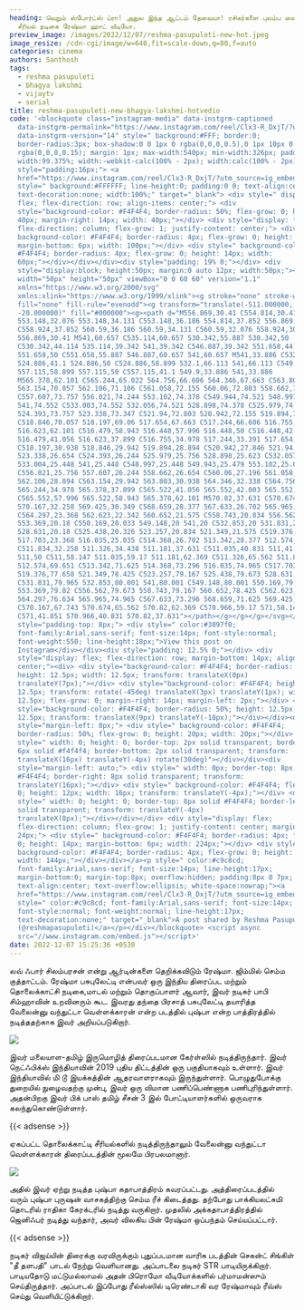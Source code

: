 ```yaml
---
heading: வெறும் ஸ்போர்ட்ஸ் ப்ரா! அதுல இந்த ஆட்டம் தேவையா! ரசிகர்களை புலம்ப வைத்த
  சீரியல் நடிகை ரேஷ்மா ஹாட் வீடியோ.
preview_image: /images/2022/12/07/reshma-pasupuleti-new-hot.jpeg
image_resize: /cdn-cgi/image/w=640,fit=scale-down,q=80,f=auto
categories: cinema
authors: Santhosh
tags:
  - reshma pasupuleti
  - bhagya lakshmi
  - vijaytv
  - serial
title: reshma-pasupuleti-new-bhagya-lakshmi-hotvedio
code: '<blockquote class="instagram-media" data-instgrm-captioned
  data-instgrm-permalink="https://www.instagram.com/reel/Clx3-R_DxjT/?utm_source=ig_embed&amp;utm_campaign=loading"
  data-instgrm-version="14" style=" background:#FFF; border:0;
  border-radius:3px; box-shadow:0 0 1px 0 rgba(0,0,0,0.5),0 1px 10px 0
  rgba(0,0,0,0.15); margin: 1px; max-width:540px; min-width:326px; padding:0;
  width:99.375%; width:-webkit-calc(100% - 2px); width:calc(100% - 2px);"><div
  style="padding:16px;"> <a
  href="https://www.instagram.com/reel/Clx3-R_DxjT/?utm_source=ig_embed&amp;utm_campaign=loading"
  style=" background:#FFFFFF; line-height:0; padding:0 0; text-align:center;
  text-decoration:none; width:100%;" target="_blank"> <div style=" display:
  flex; flex-direction: row; align-items: center;"> <div
  style="background-color: #F4F4F4; border-radius: 50%; flex-grow: 0; height:
  40px; margin-right: 14px; width: 40px;"></div> <div style="display: flex;
  flex-direction: column; flex-grow: 1; justify-content: center;"> <div style="
  background-color: #F4F4F4; border-radius: 4px; flex-grow: 0; height: 14px;
  margin-bottom: 6px; width: 100px;"></div> <div style=" background-color:
  #F4F4F4; border-radius: 4px; flex-grow: 0; height: 14px; width:
  60px;"></div></div></div><div style="padding: 19% 0;"></div> <div
  style="display:block; height:50px; margin:0 auto 12px; width:50px;"><svg
  width="50px" height="50px" viewBox="0 0 60 60" version="1.1"
  xmlns="https://www.w3.org/2000/svg"
  xmlns:xlink="https://www.w3.org/1999/xlink"><g stroke="none" stroke-width="1"
  fill="none" fill-rule="evenodd"><g transform="translate(-511.000000,
  -20.000000)" fill="#000000"><g><path d="M556.869,30.41 C554.814,30.41
  553.148,32.076 553.148,34.131 C553.148,36.186 554.814,37.852 556.869,37.852
  C558.924,37.852 560.59,36.186 560.59,34.131 C560.59,32.076 558.924,30.41
  556.869,30.41 M541,60.657 C535.114,60.657 530.342,55.887 530.342,50
  C530.342,44.114 535.114,39.342 541,39.342 C546.887,39.342 551.658,44.114
  551.658,50 C551.658,55.887 546.887,60.657 541,60.657 M541,33.886 C532.1,33.886
  524.886,41.1 524.886,50 C524.886,58.899 532.1,66.113 541,66.113 C549.9,66.113
  557.115,58.899 557.115,50 C557.115,41.1 549.9,33.886 541,33.886
  M565.378,62.101 C565.244,65.022 564.756,66.606 564.346,67.663 C563.803,69.06
  563.154,70.057 562.106,71.106 C561.058,72.155 560.06,72.803 558.662,73.347
  C557.607,73.757 556.021,74.244 553.102,74.378 C549.944,74.521 548.997,74.552
  541,74.552 C533.003,74.552 532.056,74.521 528.898,74.378 C525.979,74.244
  524.393,73.757 523.338,73.347 C521.94,72.803 520.942,72.155 519.894,71.106
  C518.846,70.057 518.197,69.06 517.654,67.663 C517.244,66.606 516.755,65.022
  516.623,62.101 C516.479,58.943 516.448,57.996 516.448,50 C516.448,42.003
  516.479,41.056 516.623,37.899 C516.755,34.978 517.244,33.391 517.654,32.338
  C518.197,30.938 518.846,29.942 519.894,28.894 C520.942,27.846 521.94,27.196
  523.338,26.654 C524.393,26.244 525.979,25.756 528.898,25.623 C532.057,25.479
  533.004,25.448 541,25.448 C548.997,25.448 549.943,25.479 553.102,25.623
  C556.021,25.756 557.607,26.244 558.662,26.654 C560.06,27.196 561.058,27.846
  562.106,28.894 C563.154,29.942 563.803,30.938 564.346,32.338 C564.756,33.391
  565.244,34.978 565.378,37.899 C565.522,41.056 565.552,42.003 565.552,50
  C565.552,57.996 565.522,58.943 565.378,62.101 M570.82,37.631 C570.674,34.438
  570.167,32.258 569.425,30.349 C568.659,28.377 567.633,26.702 565.965,25.035
  C564.297,23.368 562.623,22.342 560.652,21.575 C558.743,20.834 556.562,20.326
  553.369,20.18 C550.169,20.033 549.148,20 541,20 C532.853,20 531.831,20.033
  528.631,20.18 C525.438,20.326 523.257,20.834 521.349,21.575 C519.376,22.342
  517.703,23.368 516.035,25.035 C514.368,26.702 513.342,28.377 512.574,30.349
  C511.834,32.258 511.326,34.438 511.181,37.631 C511.035,40.831 511,41.851
  511,50 C511,58.147 511.035,59.17 511.181,62.369 C511.326,65.562 511.834,67.743
  512.574,69.651 C513.342,71.625 514.368,73.296 516.035,74.965 C517.703,76.634
  519.376,77.658 521.349,78.425 C523.257,79.167 525.438,79.673 528.631,79.82
  C531.831,79.965 532.853,80.001 541,80.001 C549.148,80.001 550.169,79.965
  553.369,79.82 C556.562,79.673 558.743,79.167 560.652,78.425 C562.623,77.658
  564.297,76.634 565.965,74.965 C567.633,73.296 568.659,71.625 569.425,69.651
  C570.167,67.743 570.674,65.562 570.82,62.369 C570.966,59.17 571,58.147 571,50
  C571,41.851 570.966,40.831 570.82,37.631"></path></g></g></g></svg></div><div
  style="padding-top: 8px;"> <div style=" color:#3897f0;
  font-family:Arial,sans-serif; font-size:14px; font-style:normal;
  font-weight:550; line-height:18px;">View this post on
  Instagram</div></div><div style="padding: 12.5% 0;"></div> <div
  style="display: flex; flex-direction: row; margin-bottom: 14px; align-items:
  center;"><div> <div style="background-color: #F4F4F4; border-radius: 50%;
  height: 12.5px; width: 12.5px; transform: translateX(0px)
  translateY(7px);"></div> <div style="background-color: #F4F4F4; height:
  12.5px; transform: rotate(-45deg) translateX(3px) translateY(1px); width:
  12.5px; flex-grow: 0; margin-right: 14px; margin-left: 2px;"></div> <div
  style="background-color: #F4F4F4; border-radius: 50%; height: 12.5px; width:
  12.5px; transform: translateX(9px) translateY(-18px);"></div></div><div
  style="margin-left: 8px;"> <div style=" background-color: #F4F4F4;
  border-radius: 50%; flex-grow: 0; height: 20px; width: 20px;"></div> <div
  style=" width: 0; height: 0; border-top: 2px solid transparent; border-left:
  6px solid #f4f4f4; border-bottom: 2px solid transparent; transform:
  translateX(16px) translateY(-4px) rotate(30deg)"></div></div><div
  style="margin-left: auto;"> <div style=" width: 0px; border-top: 8px solid
  #F4F4F4; border-right: 8px solid transparent; transform:
  translateY(16px);"></div> <div style=" background-color: #F4F4F4; flex-grow:
  0; height: 12px; width: 16px; transform: translateY(-4px);"></div> <div
  style=" width: 0; height: 0; border-top: 8px solid #F4F4F4; border-left: 8px
  solid transparent; transform: translateY(-4px)
  translateX(8px);"></div></div></div> <div style="display: flex;
  flex-direction: column; flex-grow: 1; justify-content: center; margin-bottom:
  24px;"> <div style=" background-color: #F4F4F4; border-radius: 4px; flex-grow:
  0; height: 14px; margin-bottom: 6px; width: 224px;"></div> <div style="
  background-color: #F4F4F4; border-radius: 4px; flex-grow: 0; height: 14px;
  width: 144px;"></div></div></a><p style=" color:#c9c8cd;
  font-family:Arial,sans-serif; font-size:14px; line-height:17px;
  margin-bottom:0; margin-top:8px; overflow:hidden; padding:8px 0 7px;
  text-align:center; text-overflow:ellipsis; white-space:nowrap;"><a
  href="https://www.instagram.com/reel/Clx3-R_DxjT/?utm_source=ig_embed&amp;utm_campaign=loading"
  style=" color:#c9c8cd; font-family:Arial,sans-serif; font-size:14px;
  font-style:normal; font-weight:normal; line-height:17px;
  text-decoration:none;" target="_blank">A post shared by Reshma Pasupuleti
  (@reshmapasupuleti)</a></p></div></blockquote> <script async
  src="//www.instagram.com/embed.js"></script>'
date: 2022-12-07 15:25:36 +0530
---
```

லவ் ஃபார் சிலம்பரசன் என்று ஆர்டின்களை தெறிக்கவிடும் ரேஷ்மா. ஜிம்மில் செம்ம குத்தாட்டம்.
ரேஷ்மா பசுபுலேட்டி என்பவர் ஒரு இந்திய திரைப்பட மற்றும் தொலைக்காட்சி நடிகை,மாடல் மற்றும் தொகுப்பாளர் ஆவார், இவர் நடிகர் பாபி சிம்ஹாவின் உறவினரும் கூட. இவரது தந்தை பிரசாத் பசுபுலேட்டி தயாரித்த வேலைன்னு வந்துட்டா வெள்ளக்காரன் என்ற படத்தில் புஷ்பா என்ற பாத்திரத்தில் நடித்ததற்காக இவர் அறியப்படுகிறார்.

![](/images/2022/12/07/reshma-pasupuleti-new-bhagya-lakshmi-hotvedio.jpeg)

இவர் மலையாள-தமிழ் இருமொழித் திரைப்படமான கேர்ள்ஸில் நடித்திருந்தார். இவர் நெட்ஃபிக்ஸ் இந்தியாவின் 2019 புதிய திட்டத்தின் ஒரு பகுதியாகவும் உள்ளார். இவர் இந்தியாவில் மி டூ இயக்கத்தின் ஆதரவாளராகவும் இருந்துள்ளார். பொழுதுபோக்கு துறையில் நுழைவதற்கு முன்பு, இவர் ஒரு விமான பணிப்பெண்ணாக பணிபுரிந்துள்ளார். அதன்பிறகு இவர் பிக் பாஸ் தமிழ் சீசன் 3 இல் போட்டியாளர்களில் ஒருவராக கலந்துகொண்டுள்ளார்.

{{< adsense >}}


ஏகப்பட்ட தொலைக்காட்டி சீரியல்களில் நடித்திருந்தாலும் வேலைன்னு வந்துட்டா வெள்ளக்காரன் திரைப்படத்தின் மூலமே பிரபலமானார்‌. 


![](/images/2022/12/07/reshma-pasupuleti-new-bhagya-lakshmi-hotvedio22.jpeg)

அதில் இவர் ஏற்று நடித்த புஷ்பா கதாபாத்திரம் கவரப்பட்டது. அத்திரைப்படத்தில் வரும் புஷ்பா புருஷன் வாசகத்திற்கு செம்ம ரீச் கிடைத்தது. தற்போது பாக்கியலட்சுமி தொடரில் ராதிகா கேரக்டரில் நடித்து வருகிறார். முதலில் அக்கதாபாத்திரத்தில் ஜெனிஃபர் நடித்து வந்தார், அவர் விலகிய பின் ரேஷ்மா ஒப்பந்தம் செய்யப்பட்டார்.

{{< adsense >}}

நடிகர் விஜய்யின் திரைக்கு வரவிருக்கும் புதுப்படமான வாரிசு படத்தின் செகன்ட் சிங்கிள் "தீ தளபதி" பாடல் நேற்று வெளியானது. அப்பாடலை நடிகர் STR பாடியிருக்கிறார். பாடியதோடு மட்டுமல்லாமல் அதன் பிரொமோ வீடியோக்களில் பர்மாமன்ஸும் செய்திருத்தார். அப்பாடல் இப்போது ரீல்ஸ்ஸில் டிரெண்டாகி வர ரேஷ்மாவும் ரீவ்ஸ் செய்து வெளியிட்டுக்கிறார்.